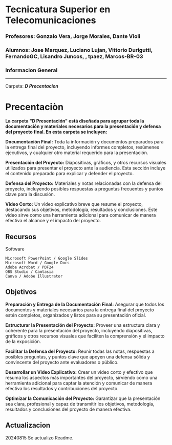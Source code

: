 # Tecnicatura Superior en Telecomunicaciones
### Profesores: Gonzalo Vera, Jorge Morales, Dante Violi  
### Alumnos: Jose Marquez, Luciano Lujan, Vittorio Durigutti, FernandoGC, Lisandro Juncos, , tpaez, Marcos-BR-03
### Informacion General
***
Carpeta: ***D Precentacion***

# Precentaciòn

__La carpeta "D Presentación" está diseñada para agrupar toda la documentación y materiales necesarios para la presentación y defensa del proyecto final. En esta carpeta se incluyen:__     


__Documentación Final:__ Toda la información y documentos preparados para la entrega final del proyecto, incluyendo informes completos, resúmenes ejecutivos, y cualquier otro material requerido para la presentación.  

__Presentación del Proyecto:__ Diapositivas, gráficos, y otros recursos visuales utilizados para presentar el proyecto ante la audiencia. Esta sección incluye el contenido preparado para explicar y defender el proyecto.  

__Defensa del Proyecto:__ Materiales y notas relacionadas con la defensa del proyecto, incluyendo posibles respuestas a preguntas frecuentes y puntos clave para la discusión.  

__Video Corto:__ Un video explicativo breve que resume el proyecto, destacando sus objetivos, metodología, resultados y conclusiones. Este video sirve como una herramienta adicional para comunicar de manera efectiva el alcance y el impacto del proyecto.  




## Recursos
Software 
```
Microsoft PowerPoint / Google Slides  
Microsoft Word / Google Docs  
Adobe Acrobat / PDF24  
OBS Studio / Camtasia   
Canva / Adobe Illustrator  
```
## Objetivos

__Preparación y Entrega de la Documentación Final:__ Asegurar que todos los documentos y materiales necesarios para la entrega final del proyecto estén completos, organizados y listos para su presentación oficial.

__Estructurar la Presentación del Proyecto:__ Proveer una estructura clara y coherente para la presentación del proyecto, incluyendo diapositivas, gráficos y otros recursos visuales que faciliten la comprensión y el impacto de la exposición.

__Facilitar la Defensa del Proyecto:__ Reunir todas las notas, respuestas a posibles preguntas, y puntos clave que apoyen una defensa sólida y convincente del proyecto ante evaluadores o público.

__Desarrollar un Video Explicativo:__ Crear un video corto y efectivo que resuma los aspectos más importantes del proyecto, sirviendo como una herramienta adicional para captar la atención y comunicar de manera efectiva los resultados y contribuciones del proyecto.

__Optimizar la Comunicación del Proyecto:__ Garantizar que la presentación sea clara, profesional y capaz de transmitir los objetivos, metodología, resultados y conclusiones del proyecto de manera efectiva. 



## Actualizacion
20240815
Se actualizo Readme.